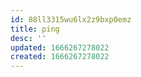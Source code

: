 ```yaml
---
id: 88ll3315wu6lx2z9bxp0emz
title: ping
desc: ''
updated: 1666267278022
created: 1666267278022
---
```

